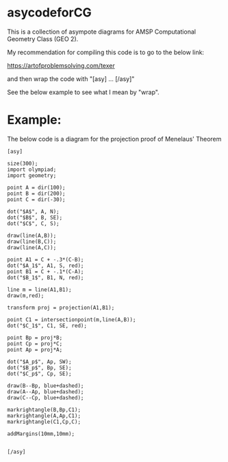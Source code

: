 # asycodeforCG

This is a collection of asympote diagrams for AMSP Computational Geometry Class (GEO 2). 

My recommendation for compiling this code is to go to the below link: 

https://artofproblemsolving.com/texer

and then wrap the code with "[asy] ... [/asy]" 

See the below example to see what I mean by "wrap". 


# Example: 

The below code is a diagram for the projection proof of Menelaus' Theorem
```
[asy]

size(300); 
import olympiad; 
import geometry; 

point A = dir(100); 
point B = dir(200); 
point C = dir(-30); 

dot("$A$", A, N); 
dot("$B$", B, SE); 
dot("$C$", C, S); 

draw(line(A,B)); 
draw(line(B,C)); 
draw(line(A,C)); 

point A1 = C + -.3*(C-B); 
dot("$A_1$", A1, S, red); 
point B1 = C + -.1*(C-A); 
dot("$B_1$", B1, N, red); 

line m = line(A1,B1); 
draw(m,red); 

transform proj = projection(A1,B1); 

point C1 = intersectionpoint(m,line(A,B)); 
dot("$C_1$", C1, SE, red); 

point Bp = proj*B; 
point Cp = proj*C; 
point Ap = proj*A; 

dot("$A_p$", Ap, SW); 
dot("$B_p$", Bp, SE); 
dot("$C_p$", Cp, SE); 

draw(B--Bp, blue+dashed); 
draw(A--Ap, blue+dashed); 
draw(C--Cp, blue+dashed); 

markrightangle(B,Bp,C1); 
markrightangle(A,Ap,C1); 
markrightangle(C1,Cp,C); 

addMargins(10mm,10mm);


[/asy]

